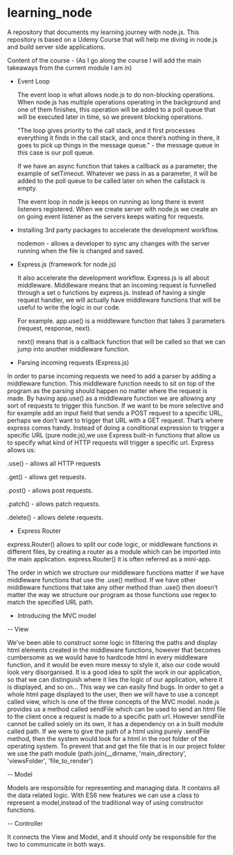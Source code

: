 # learning_node
A repository that documents my learning journey with node.js.
This repository is based on a Udemy Course that will help me diving in node.js and build server side applications.

Content of the course - (As I go along the course I will add the main takeaways from the current module I am in)
- Event Loop

  The event loop is what allows node.js to do non-blocking operations.
  When node.js has multiple operations operating in the background and one of them finishes, this operation will be added to a poll queue that will be executed later in time, so we prevent blocking operations.
  
  "The loop gives priority to the call stack, and it first processes everything it finds in the call stack, and once there’s nothing in there, it goes to pick up things in the message queue." - the message queue in this case is our poll queue.
  
  If we have an async function that takes a callback as a parameter, the example of setTimeout. Whatever we pass in as a parameter, it will be added to the poll queue to be called later on when the callstack is empty.
  
  The event loop in node js keeps on running as long there is event listeners registered. When we create server with node.js we create an on going event listener as the servers keeps waiting for requests.

- Installing 3rd party packages to accelerate the development workflow.

  nodemon - allows a developer to sync any changes with the server running when the file is changed and saved.
  
- Express.js (framework for node.js)

  It also accelerate the development workflow.
  Express.js is all about middleware. Middleware means that an incoming request is funnelled through a set o functions by express.js. Instead of having a single request handler, we will actually have middleware functions that will be useful to write  the logic in our code.
  
  For example. app.use() is a middleware function that takes 3 parameters (request, response, next).
  
  next() means that is a callback function that will be called so that we can jump into another middleware function.
  
 - Parsing incoming requests (Express.js)
 
In order to parse incoming requests we need to add a parser by adding a middleware function. This middleware function needs to sit on top of the program as the parsing should happen no matter where the request is made.
By having app.use() as a middleware function we are allowing any sort of requests to trigger this function. If we want to be more selective and for example add an input field that sends a POST request to a specific URL, perhaps we don’t want to trigger that URL with a GET request.
That’s where express comes handy. Instead of doing a conditional expression to trigger a specific URL (pure node.js),we use Express built-in functions that allow us to specify what kind of HTTP requests will trigger a specific url.
Express allows us:

.use() - allows all HTTP requests

.get() - allows get requests.

.post() - allows post requests.

.patch() - allows patch requests.

.delete() - allows delete requests.

- Express Router

express.Router() allows to split our code logic, or middleware functions in different files, by creating a router as a module which can be imported into the main application. express.Router() it is often referred as a mini-app.

The order in which we structure our middleware functions matter if we have middleware functions that use the .use() method.
If we have other middleware functions that take any other method than .use() then doesn’t matter the way we structure our program as those functions use regex to match the specified URL path.

- Introducing the MVC model

-- View

We’ve been able to construct some logic in filtering the paths and display html elements created in the middleware functions, however that becomes cumbersome as we would have to hardcode html in every middleware function, and it would be even more messy to style it, also our code would look very disorganised. It is a good idea to split the work in our application, so that we can distinguish where it lies the logic of our application, where it is displayed, and so on… This way we can easily find bugs.
In order to get a whole html page displayed to the user, then we will have to use a concept called view, which is one of the three concepts of the MVC model.
node.js provides us a method called sendFile which can be used to send an html file to the client once a request is made to a specific path url.
However sendFile cannot be called solely on its own, it has a dependency on a in built module called path. If we were to give the path of a html using purely .sendFile method, then the system would look for a html in the root folder of the operating system.
To prevent that and get the file that is in our project folder we use the path module (path.join(__dirname, 'main_directory', 'viewsFolder', 'file_to_render')

-- Model 

Models are responsible for representing and managing data. It contains all the data related logic.
With ES6 new features we can use a class to represent a model,instead of the traditional way of using constructor functions.

-- Controller

It connects the View and Model, and it should only be responsible for the two to communicate in both ways.
